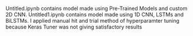 Untitled.ipynb contains model made using Pre-Trained Models and custom 2D CNN.
Untitled1.ipynb contains model made using 1D CNN, LSTMs and BiLSTMs. I applied manual hit and trial method of hyperparamter tuning because Keras Tuner was not giving satisfactory results
